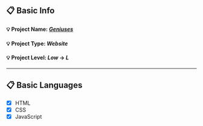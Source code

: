 ## :clipboard: Basic Info
#### :bulb: Project Name: [***Geniuses***](https://a7m3d000.github.io/L--Geniuses/)
#### :bulb: Project Type: ***Website*** 
#### :bulb: Project Level: ***Low*** -> ***L***

---

## :clipboard: Basic Languages
 - [x] HTML
 - [x] CSS
 - [x] JavaScript
